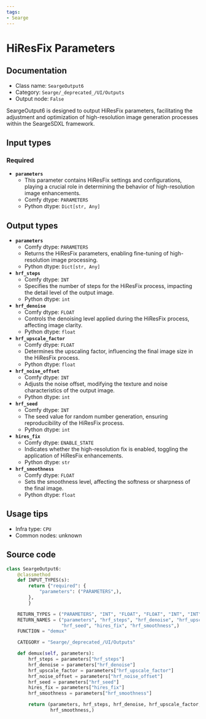 ```yaml
---
tags:
- Searge
---
```


# HiResFix Parameters
## Documentation
- Class name: `SeargeOutput6`
- Category: `Searge/_deprecated_/UI/Outputs`
- Output node: `False`

SeargeOutput6 is designed to output HiResFix parameters, facilitating the adjustment and optimization of high-resolution image generation processes within the SeargeSDXL framework.
## Input types
### Required
- **`parameters`**
    - This parameter contains HiResFix settings and configurations, playing a crucial role in determining the behavior of high-resolution image enhancements.
    - Comfy dtype: `PARAMETERS`
    - Python dtype: `Dict[str, Any]`
## Output types
- **`parameters`**
    - Comfy dtype: `PARAMETERS`
    - Returns the HiResFix parameters, enabling fine-tuning of high-resolution image processing.
    - Python dtype: `Dict[str, Any]`
- **`hrf_steps`**
    - Comfy dtype: `INT`
    - Specifies the number of steps for the HiResFix process, impacting the detail level of the output image.
    - Python dtype: `int`
- **`hrf_denoise`**
    - Comfy dtype: `FLOAT`
    - Controls the denoising level applied during the HiResFix process, affecting image clarity.
    - Python dtype: `float`
- **`hrf_upscale_factor`**
    - Comfy dtype: `FLOAT`
    - Determines the upscaling factor, influencing the final image size in the HiResFix process.
    - Python dtype: `float`
- **`hrf_noise_offset`**
    - Comfy dtype: `INT`
    - Adjusts the noise offset, modifying the texture and noise characteristics of the output image.
    - Python dtype: `int`
- **`hrf_seed`**
    - Comfy dtype: `INT`
    - The seed value for random number generation, ensuring reproducibility of the HiResFix process.
    - Python dtype: `int`
- **`hires_fix`**
    - Comfy dtype: `ENABLE_STATE`
    - Indicates whether the high-resolution fix is enabled, toggling the application of HiResFix enhancements.
    - Python dtype: `str`
- **`hrf_smoothness`**
    - Comfy dtype: `FLOAT`
    - Sets the smoothness level, affecting the softness or sharpness of the final image.
    - Python dtype: `float`
## Usage tips
- Infra type: `CPU`
- Common nodes: unknown


## Source code
```python
class SeargeOutput6:
    @classmethod
    def INPUT_TYPES(s):
        return {"required": {
            "parameters": ("PARAMETERS",),
        },
        }

    RETURN_TYPES = ("PARAMETERS", "INT", "FLOAT", "FLOAT", "INT", "INT", "ENABLE_STATE", "FLOAT",)
    RETURN_NAMES = ("parameters", "hrf_steps", "hrf_denoise", "hrf_upscale_factor", "hrf_noise_offset",
                    "hrf_seed", "hires_fix", "hrf_smoothness",)
    FUNCTION = "demux"

    CATEGORY = "Searge/_deprecated_/UI/Outputs"

    def demux(self, parameters):
        hrf_steps = parameters["hrf_steps"]
        hrf_denoise = parameters["hrf_denoise"]
        hrf_upscale_factor = parameters["hrf_upscale_factor"]
        hrf_noise_offset = parameters["hrf_noise_offset"]
        hrf_seed = parameters["hrf_seed"]
        hires_fix = parameters["hires_fix"]
        hrf_smoothness = parameters["hrf_smoothness"]

        return (parameters, hrf_steps, hrf_denoise, hrf_upscale_factor, hrf_noise_offset, hrf_seed, hires_fix,
                hrf_smoothness,)

```
